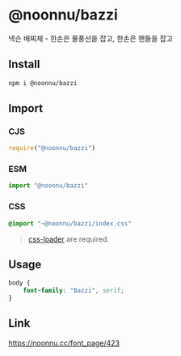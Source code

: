 # @noonnu/bazzi
넥슨 배찌체 - 한손은 물풍선을 잡고, 한손은 핸들을 잡고

## Install
```sh
npm i @noonnu/bazzi
```
## Import
### CJS
```js
require("@noonnu/bazzi")
```
### ESM
```js
import "@noonnu/bazzi"
```
### CSS 
```css
@import "~@noonnu/bazzi/index.css"
```
> [css-loader](https://github.com/webpack-contrib/css-loader) are required.

## Usage
```css
body {
    font-family: "Bazzi", serif;
}
```

## Link
https://noonnu.cc/font_page/423